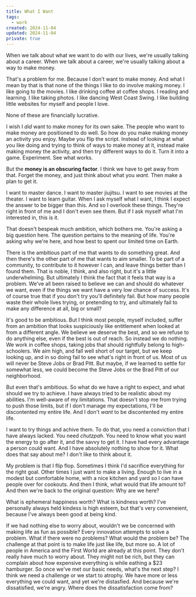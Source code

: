 ```yaml
---
title: What I Want
tags: 
  - work
created: 2024-11-04
updated: 2024-11-04
private: true
---
```


When we talk about what we want to do with our lives, we're usually talking about a career. When we talk about a career, we're usually talking about a way to make money.

That's a problem for me. Because I don't want to make money. And what I mean by that is that none of the things I like to do involve making money. I like going to the movies. I like drinking coffee at coffee shops. I reading and learning. I like taking photos. I like dancing West Coast Swing. I like building little websites for myself and people I love.

None of these are financially lucrative.

I wish I *did* want to make money for its own sake. The people who want to make money are positioned to do well. So how do you make making money an activity you enjoy. Maybe you flip the script. Instead of looking at what you like doing and trying to think of ways to make money at it, instead make making money the activity, and then try different ways to do it. Turn it into a game. Experiment. See what works.

But the **money is an obscuring factor**. I think we have to get away from that. Forget the money, and just think about what you _want._ Then make a plan to get it.

I want to master dance. I want to master jiujitsu. I want to see movies at the theater. I want to learn guitar. When I ask myself what I want, I think I expect the answer to be bigger than this. And so I overlook these things. They're right in front of me and I don't even see them. But if I ask myself what I'm interested in, this is it.

That doesn't bespeak much ambition, which bothers me. You're asking a big question here. The question pertains to the meaning of life. You're asking why we're here, and how best to spent our limited time on Earth.

There is the ambitious part of me that wants to do something great. And then there's the other part of me that wants to aim smaller. To be part of a community, to contribute to it however I can, and leave things better than I found them. That is noble, I think, and also right, but it's a little underwhelming. But ultimately I think the fact that it feels that way is a problem. We've all been raised to believe we can and should do whatever we want, even if the things we want have a very low chance of success. It's of course true that if you don't try you'll definitely fail. But how many people waste their whole lives trying, or pretending to try, and ultimately fail to make any difference at all, big or small?

It's good to be ambitious. But I think most people, myself included, suffer from an ambition that looks suspiciously like entitlement when looked at from a different angle. We believe we deserve the best, and so we refuse to do anything else, even if the best is out of reach. So instead we do nothing. We work in coffee shops, taking jobs that should rightfully belong to high-schoolers. We aim high, and fall well short of our target, but we keep looking up, and in so doing fail to see what's right in front of us. Most of us will never be Steve Jobs or Brad Pitt. But maybe, if we learned to settle for somewhat less, we could become the Steve Jobs or the Brad Pitt of our neighborhood.

But even that's ambitious. So what do we have a right to expect, and what should we try to achieve. I have always tried to be realistic about my abilities. I'm well-aware of my limitations. That doesn't stop me from trying to push those limits, but if I don't manage my expectations, I'll be discontented my entire life. And I don't *want* to be discontented my entire life.

I want to try things and achive them. To do that, you need a conviction that I have always lacked. You need *chutzpah*. You need to know what you want the energy to go after it, and the savvy to get it. I have had every advantage a person could want. And I have absolutely nothing to show for it. What does that say about me? I don't like to think about it.

My problem is that I flip flop. Sometimes I think I'd sacrifice everything for the right goal. Other times I just want to make a living. Enough to live in a modest but comfortable home, with a nice kitchen and yard so I can have people over for cookouts. And then I think, what would that life amount to? And then we're back to the original question: Why are we here?

What is ephemeral happiness worth? What is kindness worth? I've personally always held kindess is high esteem, but that's very conveneient, because I've always been good at being kind.

If we had nothing else to worry about, wouldn't we be concerned with making life as fun as possible? Every innovation attempts to solve a problem. What if there were no problems? What would the problem be? The challenge at that point is to make life just like life, but more so. A lot of people in America and the First World are already at this point. They don't really have much to worry about. They might not be rich, but they can complain about how expensive everything is while eathing a $23 hamburger. So once we've met our basic needs, what's the next step? I think we need a challenge or we start to atrophy. We have more or less everything we could want, and yet we're distasfied. And because we're dissatisfied, we're angry. Where does the dissatisfaction come from?